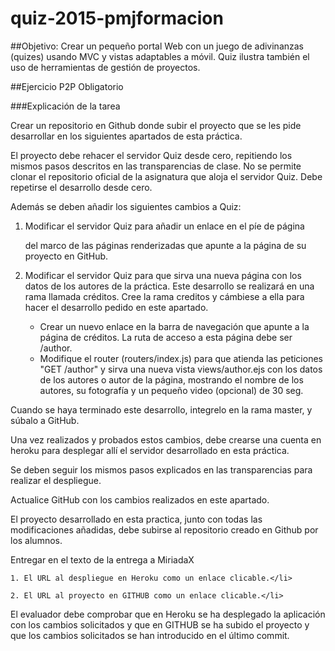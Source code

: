 # quiz-2015-pmjformacion
##Objetivo: 
Crear un pequeño portal Web con un juego de adivinanzas (quizes) usando MVC y vistas adaptables a móvil. Quiz ilustra también el uso de herramientas de gestión de proyectos.


##Ejercicio P2P Obligatorio

###Explicación de la tarea

Crear un repositorio en Github donde subir el proyecto que se les pide desarrollar en los siguientes apartados de esta práctica.

El proyecto debe rehacer  el servidor Quiz desde cero, repitiendo los mismos pasos descritos en las transparencias de clase. No se permite clonar el repositorio oficial de la asignatura que aloja el servidor Quiz. Debe repetirse el desarrollo desde cero.

Además se deben añadir los siguientes cambios a Quiz:


1. Modificar el servidor Quiz para añadir un enlace en el píe de página <footer> del marco de las páginas renderizadas que apunte a la página de su proyecto en GitHub.

2. Modificar el servidor Quiz para que sirva una nueva página con los datos de los autores de la práctica. Este desarrollo se realizará en una rama llamada créditos. Cree la rama creditos y cámbiese a ella para hacer el desarrollo pedido en este apartado.

	
    * Crear un nuevo enlace en la barra de navegación que apunte a la página de créditos. La ruta de acceso a esta página debe ser /author.
    * Modifique el router (routers/index.js) para que atienda las peticiones "GET /author" y sirva una nueva vista views/author.ejs con los datos de los autores o autor de la página, mostrando el nombre de los autores, su fotografía y un pequeño video (opcional) de 30 seg.


Cuando se haya terminado este desarrollo, integrelo en la rama master, y súbalo a GitHub.

Una vez realizados y probados estos cambios, debe crearse una cuenta en heroku para desplegar allí el servidor desarrollado en esta práctica.

Se deben seguir los mismos pasos explicados en las transparencias para realizar el despliegue.

Actualice GitHub con los cambios realizados en este apartado.

El proyecto desarrollado en esta practica, junto con todas las modificaciones añadidas, debe subirse al repositorio creado en Github por los alumnos.

Entregar en el texto de la entrega a MiriadaX

	1. El URL al despliegue en Heroku como un enlace clicable.</li>

	2. El URL al proyecto en GITHUB como un enlace clicable.</li>

El evaluador debe comprobar que en Heroku se ha desplegado la aplicación con los cambios solicitados y que en GITHUB se ha subido el proyecto y que los cambios solicitados se han introducido en el último commit.
